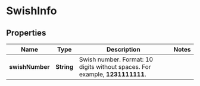 

# SwishInfo


## Properties

| Name | Type | Description | Notes |
|------------ | ------------- | ------------- | -------------|
|**swishNumber** | **String** | Swish number. Format: 10 digits without spaces. For example, **1231111111**. |  |



